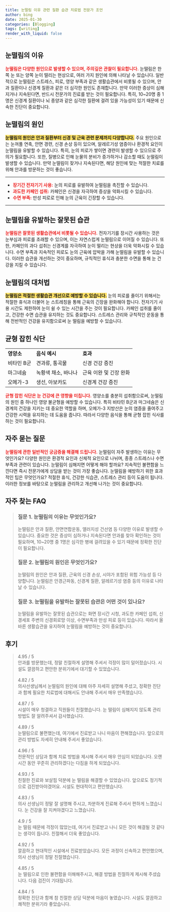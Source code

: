 ```yaml
---
title: 눈떨림 이유 관련 질환 습관 치료법 전문가 조언
author: bing
date: 2025-01-30
categories: [Blogging]
tags: [writing]
render_with_liquid: false
---
```



<h2 id='눈떨림의_이유'>눈떨림의 이유</h2>

<p><b><span style="color: #ee2323;">눈떨림은 다양한 원인으로 발생할 수 있으며, 주의깊은 관찰이 필요합니다.</span></b> 눈떨림은 한쪽 눈 또는 양쪽 눈이 떨리는 현상으로, 여러 가지 원인에 의해 나타날 수 있습니다. 일반적으로 눈떨림은 스트레스, 피로, 영양 부족과 같은 생활습관에서 비롯될 수 있으며, 안과 질환이나 신경계 질환과 같은 더 심각한 원인도 존재합니다. 만약 이러한 증상이 심해지거나 지속된다면, 반드시 전문가의 진료를 받는 것이 필요합니다. 특히, 10~20명 중 1명은 신경계 질환이나 뇌 종양과 같은 심각한 질환에 걸려 있을 가능성이 있기 때문에 신속한 진단이 중요합니다.</p>

<h2 id='눈떨림의_원인'>눈떨림의 원인</h2>

<p><b><span style="background-color: #ffe066;">눈떨림의 원인은 안과 질환부터 신경 및 근육 관련 문제까지 다양합니다.</span></b> 주요 원인으로는 눈꺼풀 연축, 안면 경련, 신경 손상 등이 있으며, 알레르기성 염증이나 환경적 요인이 눈떨림을 유발할 수 있습니다. 특히, 눈의 피로가 쌓이면 경련이 발생할 수 있으므로 주의가 필요합니다. 또한, 질병으로 인해 눈물의 분비가 증가하거나 감소할 때도 눈떨림이 발생할 수 있습니다. 만약 눈떨림이 잦거나 지속된다면, 해당 원인에 맞는 적절한 치료를 위해 안과를 방문하는 것이 좋습니다.</p>

<hr />

<ul>
    <li><b><span style="color: #ee2323;">장기간 전자기기 사용:</span></b> 눈의 피로를 유발하여 눈떨림을 촉진할 수 있습니다.</li>
    <li><b><span style="color: #ee2323;">과도한 카페인 섭취:</span></b> 카페인은 신경을 자극하여 증상을 악화시킬 수 있습니다.</li>
    <li><b><span style="color: #ee2323;">수면 부족:</span></b> 만성 피로로 인해 눈의 근육이 긴장할 수 있습니다.</li>
</ul>

<hr />

<h2 id='눈떨림을_유발하는_잘못된_습관'>눈떨림을 유발하는 잘못된 습관</h2>

<p><b><span style="color: #ee2323;">눈떨림은 잘못된 생활습관에서 비롯될 수 있습니다.</span></b> 전자기기를 장시간 사용하는 것은 눈부심과 피로를 초래할 수 있으며, 이는 자연스럽게 눈떨림으로 이어질 수 있습니다. 또한, 카페인의 과다 섭취는 신경계를 자극하여 눈이 떨리는 현상을 더욱 악화시킬 수 있습니다. 수면 부족과 지속적인 피로도 눈의 근육에 압박을 가해 눈떨림을 유발할 수 있습니다. 이러한 습관을 개선하는 것이 중요하며, 규칙적인 휴식과 충분한 수면을 통해 눈 건강을 지킬 수 있습니다.</p>

<h2 id='눈떨림의_대처법'>눈떨림의 대처법</h2>

<p><b><span style="background-color: #ffe066;">눈떨림은 적절한 생활습관 개선으로 예방할 수 있습니다.</span></b> 눈의 피로를 줄이기 위해서는 적절한 휴식과 더불어 눈 스트레칭을 통해 근육의 긴장을 완화해야 합니다. 전자기기 사용 시간도 제한하여 눈이 쉴 수 있는 시간을 주는 것이 필요합니다. 카페인 섭취를 줄이고, 건강한 수면 습관을 유지하는 것도 중요합니다. 스트레스 관리와 규칙적인 운동을 통해 전반적인 건강을 유지함으로써 눈 떨림을 예방할 수 있습니다.</p>

<h2 id='균형잡힌_식단'>균형 잡힌 식단</h2>

<table>
    <tr>
        <td><b>영양소</b></td>
        <td><b>음식 예시</b></td>
        <td><b>효과</b></td>
    </tr>
    <tr>
        <td>비타민 B군</td>
        <td>견과류, 통곡물</td>
        <td>신경 건강 증진</td>
    </tr>
    <tr>
        <td>마그네슘</td>
        <td>녹황색 채소, 바나나</td>
        <td>근육 이완 및 긴장 완화</td>
    </tr>
    <tr>
        <td>오메가-3</td>
        <td>생선, 아보카도</td>
        <td>신경계 건강 증진</td>
    </tr>
</table>

<p><b><span style="color: #ee2323;">균형 잡힌 식단은 눈 건강에 큰 영향을 미칩니다.</span></b> 영양소를 충분히 섭취함으로써, 눈떨림의 원인 중 하나인 영양 불균형을 예방할 수 있습니다. 특히 비타민 B군과 마그네슘은 신경계의 건강을 지키는 데 중요한 역할을 하며, 오메가-3 지방산은 눈의 염증을 줄여주고 건강한 시력을 유지하는 데 도움을 줍니다. 따라서 다양한 음식을 통해 균형 잡힌 식사를 하는 것이 필요합니다.</p>

<h2 id='자주_묻는_질문'>자주 묻는 질문</h2>

<p><b><span style="color: #ee2323;">눈떨림에 관한 일반적인 궁금증을 해결해 드립니다.</span></b> 눈떨림이 자주 발생하는 이유는 무엇인가요? 다양한 원인은 환경적 요인과 신체적 요인으로 나뉘며, 종종 스트레스나 수면 부족과 관련이 있습니다. 눈떨림이 심해지면 어떻게 해야 할까요? 지속적인 불편함을 느낀다면 즉시 전문가에게 상담을 받는 것이 가장 좋습니다. 눈떨림을 예방하기 위한 효과적인 팁은 무엇인가요? 적절한 휴식, 건강한 식습관, 스트레스 관리 등이 도움이 됩니다. 이러한 정보를 바탕으로 눈떨림을 관리하고 개선해 나가는 것이 중요합니다.</p>


<h2 id='자주_찾는_FAQ'>자주 찾는 FAQ</h2>
<div itemscope="" itemtype="https://schema.org/FAQPage"> 
<blockquote> 
<div itemscope="" itemprop="mainEntity" itemtype="https://schema.org/Question"> 
<h3 itemprop="name">질문 1. 눈떨림의 이유는 무엇인가요?</h3> 
<div itemscope="" itemprop="acceptedAnswer" itemtype="https://schema.org/Answer"> 
<span itemprop="text"> 
<p>눈떨림은 안과 질환, 안면연합운동, 앨러지성 건선염 등 다양한 이유로 발생할 수 있습니다. 중요한 것은 증상이 심하거나 지속된다면 안과를 찾아 확인하는 것이 필요하며, 10~20명 중 1명은 심각한 병에 걸려있을 수 있기 때문에 정확한 진단이 필요합니다.</p> 
</span> 
</div> 
</div> 

<div itemscope="" itemprop="mainEntity" itemtype="https://schema.org/Question"> 
<h3 itemprop="name">질문 2. 눈떨림의 원인은 무엇인가요?</h3> 
<div itemscope="" itemprop="acceptedAnswer" itemtype="https://schema.org/Answer"> 
<span itemprop="text"> 
<p>눈떨림의 원인은 안과 질환, 근육의 신경 손상, 시야가 포함된 위험 가능성 등 다양합니다. 눈떨림은 안경근파동, 신경계 질환, 알레르기성 염증 등의 이유로 나타날 수 있습니다.</p> 
</span> 
</div> 
</div> 

<div itemscope="" itemprop="mainEntity" itemtype="https://schema.org/Question"> 
<h3 itemprop="name">질문 3. 눈떨림을 유발하는 잘못된 습관은 어떤 것이 있나요?</h3> 
<div itemscope="" itemprop="acceptedAnswer" itemtype="https://schema.org/Answer"> 
<span itemprop="text"> 
<p>눈떨림을 유발하는 잘못된 습관으로는 화면 장시간 시청, 과도한 카페인 섭취, 신경세포 주변의 신경회로망 이상, 수면부족과 만성 피로 등이 있습니다. 따라서 올바른 생활습관을 유지하여 눈떨림을 예방하는 것이 중요합니다.</p> 
</span> 
</div> 
</div> 
</blockquote> 
</div>
<h2 id='후기'>후기</h2>
<div itemscope itemtype="https://schema.org/Product">
  <blockquote>
  <div itemprop="review" itemscope itemtype="https://schema.org/Review">
      <div itemprop="reviewRating" itemscope itemtype="https://schema.org/Rating"> <span itemprop="ratingValue">4.95</span> / <span itemprop="bestRating">5</span> </div>
      <span itemprop="reviewBody">안과를 방문했는데, 정말 친절하게 설명해 주셔서 걱정이 많이 덜어졌습니다. 시설도 깔끔하고 편안한 분위기에서 대기할 수 있었습니다.</span>
  </div>
  <br>
  <div itemprop="review" itemscope itemtype="https://schema.org/Review">
      <div itemprop="reviewRating" itemscope itemtype="https://schema.org/Rating"> <span itemprop="ratingValue">4.82</span> / <span itemprop="bestRating">5</span> </div>
      <span itemprop="reviewBody">의사선생님께서 눈떨림의 원인에 대해 아주 자세히 설명해 주셨고, 정확한 진단과 함께 필요한 치료법에 대해서도 안내해 주셔서 매우 만족했습니다.</span>
  </div>
  <br>
  <div itemprop="review" itemscope itemtype="https://schema.org/Review">
      <div itemprop="reviewRating" itemscope itemtype="https://schema.org/Rating"> <span itemprop="ratingValue">4.87</span> / <span itemprop="bestRating">5</span> </div>
      <span itemprop="reviewBody">시설이 매우 청결하고 직원들이 친절했습니다. 눈 떨림이 심해지지 않도록 관리 방법도 잘 알려주셔서 감사했습니다.</span>
  </div>
  <br>
  <div itemprop="review" itemscope itemtype="https://schema.org/Review">
      <div itemprop="reviewRating" itemscope itemtype="https://schema.org/Rating"> <span itemprop="ratingValue">4.89</span> / <span itemprop="bestRating">5</span> </div>
      <span itemprop="reviewBody">눈떨림으로 불편했는데, 여기에서 진료받고 나니 마음이 편해졌습니다. 앞으로의 관리 방법도 자세히 안내해 주셔서 좋았습니다.</span>
  </div>
  <br>
  <div itemprop="review" itemscope itemtype="https://schema.org/Review">
      <div itemprop="reviewRating" itemscope itemtype="https://schema.org/Rating"> <span itemprop="ratingValue">4.96</span> / <span itemprop="bestRating">5</span> </div>
      <span itemprop="reviewBody">전문적인 상담과 함께 치료 방법을 제시해 주셔서 매우 안심이 되었습니다. 오랜 시간 동안 꾸준히 관리하겠다는 다짐을 하게 되었습니다.</span>
  </div>
  <br>
  <div itemprop="review" itemscope itemtype="https://schema.org/Review">
      <div itemprop="reviewRating" itemscope itemtype="https://schema.org/Rating"> <span itemprop="ratingValue">4.93</span> / <span itemprop="bestRating">5</span> </div>
      <span itemprop="reviewBody">친절한 진료와 보살핌 덕분에 눈 떨림을 해결할 수 있었습니다. 앞으로도 정기적으로 검진받아야겠어요. 시설도 현대적이고 편안했습니다.</span>
  </div>
  <br>
  <div itemprop="review" itemscope itemtype="https://schema.org/Review">
      <div itemprop="reviewRating" itemscope itemtype="https://schema.org/Rating"> <span itemprop="ratingValue">4.83</span> / <span itemprop="bestRating">5</span> </div>
      <span itemprop="reviewBody">의사 선생님이 정말 잘 설명해 주시고, 차분하게 진료해 주셔서 편하게 느꼈습니다. 눈 건강을 잘 지켜야겠다고 느꼈습니다.</span>
  </div>
  <br>
  <div itemprop="review" itemscope itemtype="https://schema.org/Review">
      <div itemprop="reviewRating" itemscope itemtype="https://schema.org/Rating"> <span itemprop="ratingValue">4.9</span> / <span itemprop="bestRating">5</span> </div>
      <span itemprop="reviewBody">눈 떨림 때문에 걱정이 많았는데, 여기서 진료받고 나니 모든 것이 해결될 것 같다는 생각이 듭니다. 친절해서 더욱 좋았습니다.</span>
  </div>
  <br>
  <div itemprop="review" itemscope itemtype="https://schema.org/Review">
      <div itemprop="reviewRating" itemscope itemtype="https://schema.org/Rating"> <span itemprop="ratingValue">4.92</span> / <span itemprop="bestRating">5</span> </div>
      <span itemprop="reviewBody">깔끔하고 현대적인 시설에서 진료받았습니다. 모든 과정이 신속하고 편안했으며, 의사 선생님이 정말 친절했습니다.</span>
  </div>
  <br>
  <div itemprop="review" itemscope itemtype="https://schema.org/Review">
      <div itemprop="reviewRating" itemscope itemtype="https://schema.org/Rating"> <span itemprop="ratingValue">4.85</span> / <span itemprop="bestRating">5</span> </div>
      <span itemprop="reviewBody">눈 떨림으로 인한 불편함을 이해해주시고, 해결 방법을 친절하게 제시해 주셨습니다. 다음 검진이 기대됩니다.</span>
  </div>
  <br>
  <div itemprop="review" itemscope itemtype="https://schema.org/Review">
      <div itemprop="reviewRating" itemscope itemtype="https://schema.org/Rating"> <span itemprop="ratingValue">4.84</span> / <span itemprop="bestRating">5</span> </div>
      <span itemprop="reviewBody">정확한 진단과 함께 참 친절한 상담 덕분에 마음이 놓였습니다. 시설도 깔끔하고 쾌적한 분위기라 좋았습니다.</span>
  </div>
  </blockquote>
</div>
